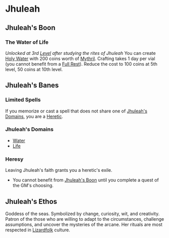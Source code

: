# Jhuleah

## Jhuleah's Boon

### The Water of Life

*Unlocked at 3rd [Level](../../../Player%20Characters/Derived%20Statistics/Level.md) after studying the rites of Jhuleah*
You can create [Holy Water](../../../Items/Individual%20Item%20Cards/Gear/250%20Coins/Holy%20Water%20Vial.md) with 200 coins worth of [Mythril](../../Mythril.md). Crafting takes 1 day per vial (you cannot benefit from a [Full Rest](../../../Game%20Procedures/Resting.md#Full%20Rest)). Reduce the cost to 100 coins at 5th level, 50 coins at 10th level.

## Jhuleah's Banes

### Limited Spells

If you memorize or cast a spell that does not share one of [Jhuleah's Domains](#Jhuleah's%20Domains), you are a [Heretic](#Heresy).

### Jhuleah's Domains

- [Water](../../Spell%20Domains/Water.md)
- [Life](../../Spell%20Domains/Life.md)

### Heresy

Leaving Jhuleah's faith grants you a heretic's exile.

- You cannot benefit from [Jhuleah's Boon](#Jhuleah's%20Boon) until you complete a quest of the GM's choosing.

## Jhuleah's Ethos

Goddess of the seas. Symbolized by change, curiosity, wit, and creativity. Patron of the those who are willing to adapt to the circumstances, challenge assumptions, and uncover the mysteries of the arcane. Her rituals are most respected in [Lizardfolk](../../../Player%20Characters/Ancenstries/Lizardfolk.md) culture.
